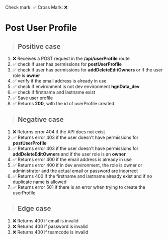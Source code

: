 Check mark: ✅
Cross Mark: ❌

# Post User Profile

> ## Positive case

1. ❌ Receives a POST request in the **/api/userProfile** route
2. ✅ check if user has permissions for **postUserProfile**
3. ✅ check if user has permissions for **addDeleteEditOwners** or if the user role is **owner**
4. ✅ verify if the email address is already in use
5. ✅ check if environment is not dev environment **hgnData_dev**
6. ✅ check if firstname and lastname exist
7. ✅ Save user profile
8. ✅ Returns **200**, with the id of userProfile created

> ## Negative case

1. ❌ Returns error 404 if the API does not exist
2. ✅ Returns error 403 if the user doesn't have permissions for **postUserProfile**
3. ✅ Returns error 403 if the user doesn't have permissions for **addDeleteEditOwners** and if the user role is an **owner**
4. ✅ Returns error 400 if the email address is already in use
5. ✅ Returns error 400 if in dev environment, the role is owner or administrator and the actual email or password are incorrect
6. ✅ Returns 400 if the firstname and lastname already exist and if no duplicate name is allowed
7. ✅ Returns error 501 if there is an error when trying to create the userProfile

> ## Edge case

1. ❌ Returns 400 if email is invalid
2. ❌ Returns 400 if password is invalid
3. ❌ Returns 400 if teamcode is invalid
